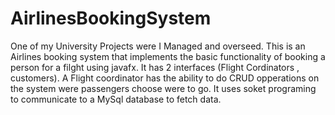 # AirlinesBookingSystem
One of my University Projects were I Managed and overseed. This is  an Airlines booking system that  implements the basic functionality of booking a person for a filght using javafx.
It has 2 interfaces (Flight Cordinators , customers). A Flight coordinator has the ability to do CRUD opperations on the system were  passengers choose were to go. 
It uses soket programing to communicate to a MySql database to fetch data. 
